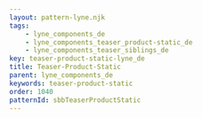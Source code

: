 ```yaml
---
layout: pattern-lyne.njk
tags: 
    - lyne_components_de
    - lyne_components_teaser_product-static_de
    - lyne_components_teaser_siblings_de
key: teaser-product-static-lyne_de
title: Teaser-Product-Static
parent: lyne_components_de
keywords: teaser-product-static
order: 1040
patternId: sbbTeaserProductStatic
---
```

